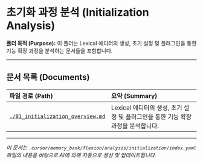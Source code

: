 # 초기화 과정 분석 (Initialization Analysis)

**폴더 목적 (Purpose):** 이 폴더는 Lexical 에디터의 생성, 초기 설정 및 플러그인을 통한 기능 확장 과정을 분석하는 문서들을 포함합니다.

---

## 문서 목록 (Documents)

| 파일 경로 (Path)                                                     | 요약 (Summary)                                                                   |
| :------------------------------------------------------------------- | :------------------------------------------------------------------------------- |
| [`./01_initialization_overview.md`](./01_initialization_overview.md) | Lexical 에디터의 생성, 초기 설정 및 플러그인을 통한 기능 확장 과정을 분석합니다. |

---

_이 문서는 `.cursor/memory_bank/flexion/analysis/initialization/index.yaml` 파일의 내용을 바탕으로 AI에 의해 자동으로 생성 및 업데이트됩니다._
